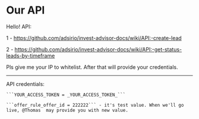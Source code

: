 # Our API

Hello! 
API:

1 - https://github.com/adsirio/invest-advisor-docs/wiki/API:-create-lead

2 - https://github.com/adsirio/invest-advisor-docs/wiki/API:-get-status-leads-by-timeframe

Pls give me your IP to whitelist. After that will provide your credentials.

---

API credentials:
```
```YOUR_ACCESS_TOKEN = _YOUR_ACCESS_TOKEN_```

```offer_rule_offer_id = 222222``` - it's test value. When we'll go live, @Thomas  may provide you with new value.
```
